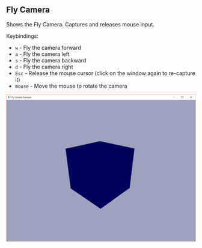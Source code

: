 ## Fly Camera

Shows the Fly Camera. Captures and releases mouse input.

Keybindings:

* `w` - Fly the camera forward
* `a` - Fly the camera left
* `s` - Fly the camera backward
* `d` - Fly the camera right
* `Esc` - Release the mouse cursor (click on the window again to re-capture it)
* `mouse` - Move the mouse to rotate the camera

![Fly Camera example screenshot](./screenshot.png)
